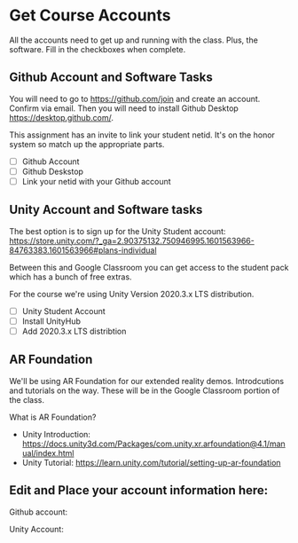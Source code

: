 # Get Course Accounts

All the accounts need to get up and running with the class. Plus, the software. Fill in the checkboxes when complete.

## Github Account and Software Tasks

You will need to go to https://github.com/join and create an account. Confirm via email. Then you will need to install Github Desktop https://desktop.github.com/. 

This assignment has an invite to link your student netid. It's on the honor system so match up the appropriate parts.

- [ ] Github Account
- [ ] Github Deskstop
- [ ] Link your netid with your Github account

## Unity Account and Software tasks

The best option is to sign up for the Unity Student account: https://store.unity.com/?_ga=2.90375132.750946995.1601563966-84763383.1601563966#plans-individual

Between this and Google Classroom you can get access to the student pack which has a bunch of free extras.

For the course we're using Unity Version 2020.3.x LTS distribution.

- [ ] Unity Student Account
- [ ] Install UnityHub
- [ ] Add 2020.3.x LTS distribtion

## AR Foundation  

We'll be using AR Foundation for our extended reality demos. Introdcutions and tutorials on the way. These will be in the Google Classroom portion of the class.

What is AR Foundation?
* Unity Introduction: https://docs.unity3d.com/Packages/com.unity.xr.arfoundation@4.1/manual/index.html
* Unity Tutorial: https://learn.unity.com/tutorial/setting-up-ar-foundation

## Edit and Place your account information here:

Github account:

Unity Account:

